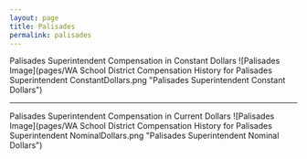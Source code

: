 ```yaml
---
layout: page
title: Palisades
permalink: palisades
---
```



Palisades Superintendent Compensation in Constant Dollars
![Palisades Image](pages/WA School District Compensation History for Palisades Superintendent ConstantDollars.png "Palisades Superintendent Constant Dollars")
___

Palisades Superintendent Compensation in Current Dollars
![Palisades Image](pages/WA School District Compensation History for Palisades Superintendent NominalDollars.png "Palisades Superintendent Nominal Dollars")